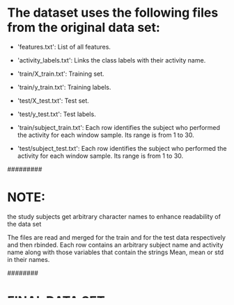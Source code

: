 The dataset uses the following files from the original data set:
=========================================

- 'features.txt': List of all features.

- 'activity_labels.txt': Links the class labels with their activity name.

- 'train/X_train.txt': Training set.

- 'train/y_train.txt': Training labels.

- 'test/X_test.txt': Test set.

- 'test/y_test.txt': Test labels.

- 'train/subject_train.txt': Each row identifies the subject who performed the activity for each window sample. Its range is from 1 to 30. 

- 'test/subject_test.txt': Each row identifies the subject who performed the activity for each window sample. Its range is from 1 to 30. 

#########
# NOTE:
the study subjects get arbitrary character names to enhance readability of the data set


The files are read and merged for the train and for the test data respectively and then rbinded.  Each row contains an arbitrary subject name and activity name along with those variables that contain the strings Mean, mean or std in their names.


########
# FINAL DATA SET
file ProgrammingAssignment_Week4.txt contains subject names, activities and averages of variables of those rows where activies are greater than 0. 



